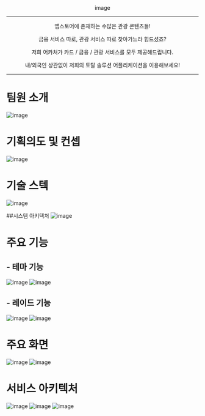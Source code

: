 <div align="center">
  image
</div>
<hr>
<p align="center">
  앱스토어에 존재하는 수많은 관광 콘텐츠들!
</p>
<p align="center">
  금융 서비스 따로, 관광 서비스 따로 찾아가느라 힘드셨죠?
</p>
<p align="center">
  저희 어카처가 카드 / 금융 / 관광 서비스를 모두 제공해드립니다.
</p>
<p align="center">
  내/외국인 상관없이 저희의 토탈 솔루션 어플리케이션을 이용해보세요!
</p>
<hr>

# 팀원 소개
![image](https://github.com/user-attachments/assets/5c5a4cf9-6aa3-4100-b7a3-d577162f08e6)

# 기획의도 및 컨셉
![image](https://github.com/user-attachments/assets/0e0e935d-dd1b-4d68-95a0-a887c17f7757)

# 기술 스텍
![image](https://github.com/user-attachments/assets/1776639a-30d2-4d32-81a8-bc90c34bb2cc)

##시스템 아키텍처
![image](https://github.com/user-attachments/assets/bff2a577-9200-4a50-89aa-d32b495103e8)

# 주요 기능
## - 테마 기능
![image](https://github.com/user-attachments/assets/1423cb00-9e99-40bf-b349-18975bf71b28)
![image](https://github.com/user-attachments/assets/f0decace-6569-424f-86bd-22fc9e20fa90)

## - 레이드 기능
![image](https://github.com/user-attachments/assets/5b83fb7f-934b-435d-a1de-a90d15657988)
![image](https://github.com/user-attachments/assets/ebb46667-c2da-4782-9250-2f5527d4c0cf)

# 주요 화면
![image]()
![image]()

# 서비스 아키텍처
![image](https://github.com/user-attachments/assets/24894be4-9e7f-4263-b88c-0188a0b5bcf7)
![image]()
![image]()





